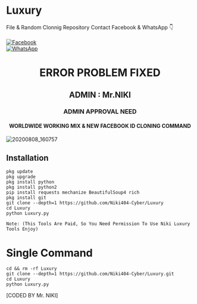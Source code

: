 # Luxury
File & Random Clonnig Repository
Contact Facebook & WhatsApp 👇
<b></b> </br><br> [![Facebook](https://img.shields.io/badge/Facebook-Mr.NIKI-blue?style=flat-square&logo=facebook)](https://www.facebook.com/ok.tata.good.bye.gaya)<br> [![WhatsApp](https://img.shields.io/badge/WhatsApp-Mr.NIKI-blue?style=flat-square&logo=WhatsApp)](wa.me/+8801645137393)

<h1 align="center"> ERROR PROBLEM FIXED </h1>

<h2 align="center"> ADMIN : Mr.NIKI</h2>

<h3 align="center"> ADMIN APPROVAL NEED</h3>

<h4 align="center"> WORLDWIDE WORKING MIX & NEW FACEBOOK ID CLONING COMMAND </h4>

![20200808_160757](https://github.com/Niki404-Cyber/Luxury/blob/main/InShot_20230603_025459141.jpg)
## <b>Installation</b>

```
pkg update
pkg upgrade
pkg install python
pkg install python2
pip install requests mechanize BeautifulSoup4 rich
pkg install git
git clone --depth=1 https://github.com/Niki404-Cyber/Luxury
cd Luxury
python Luxury.py

Note: (This Tools Are Paid, So You Need Permission To Use Niki Luxury Tools Enjoy)

```

# Single Command 

```
cd && rm -rf Luxury
git clone --depth=1 https://github.com/Niki404-Cyber/Luxury.git
cd Luxury
python Luxury.py

```
[CODED BY Mr. NIKI]
